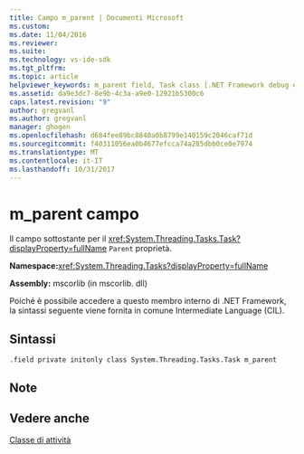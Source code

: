 ```yaml
---
title: Campo m_parent | Documenti Microsoft
ms.custom: 
ms.date: 11/04/2016
ms.reviewer: 
ms.suite: 
ms.technology: vs-ide-sdk
ms.tgt_pltfrm: 
ms.topic: article
helpviewer_keywords: m_parent field, Task class [.NET Framework debug engines]
ms.assetid: da9e3dc7-8e9b-4c3a-a9e0-12921b5300c6
caps.latest.revision: "9"
author: gregvanl
ms.author: gregvanl
manager: ghogen
ms.openlocfilehash: d684fee89bc8840a0b8799e140159c2046caf71d
ms.sourcegitcommit: f40311056ea0b4677efcca74a285dbb0ce0e7974
ms.translationtype: MT
ms.contentlocale: it-IT
ms.lasthandoff: 10/31/2017
---
```

# <a name="mparent-field"></a>m_parent campo
Il campo sottostante per il <xref:System.Threading.Tasks.Task?displayProperty=fullName> `Parent` proprietà.  
  
 **Namespace:**<xref:System.Threading.Tasks?displayProperty=fullName>  
  
 **Assembly:** mscorlib (in mscorlib. dll)  
  
 Poiché è possibile accedere a questo membro interno di .NET Framework, la sintassi seguente viene fornita in comune Intermediate Language (CIL).  
  
## <a name="syntax"></a>Sintassi  
  
```  
.field private initonly class System.Threading.Tasks.Task m_parent  
```  
  
## <a name="remarks"></a>Note  
  
## <a name="see-also"></a>Vedere anche  
 [Classe di attività](../../extensibility/debugger/task-class-internal-members.md)